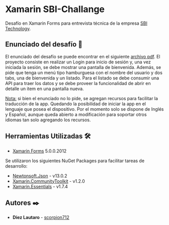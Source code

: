 # Xamarin SBI-Challange
Desafío en Xamarin Forms para entrevista técnica de la empresa [SBI Technology](https://www.sbi-technology.com/).

## Enunciado del desafío 🚀
El enunciado del desafío se puede encontrar en el siguiente [archivo pdf](https://github.com/scorpion712/SBI-Challange/blob/master/SBI_Challenge%20Xamarin.pdf).
El proyecto consiste en realizar un Login para inicio de sesión y, una vez iniciada la sesión, se debe mostrar una pantalla de bienvenida. Además, se pide que tenga un menú tipo hamburguesa con el nombre del usuario y dos tabs, una de bienvenida y un listado.
Para el listado se debe consumir una API para traer los datos y se debe proveer la funcionalidad de abrir en detalle un item en una pantalla nueva.

<ins>Nota:</ins> si bien el enunciado no lo pide, se agregan recursos para facilitar la traducción de la app. Quedando la posibilidad de iniciar la app en el lenguaje que posea el dispositivo. Por el momento solo se dispone de Inglés y Español, aunque queda abierto a modificación para soportar otros idiomas tan solo agregando los recursos.

## Herramientas Utilizadas 🛠️
* [Xamarin Forms](https://learn.microsoft.com/en-us/xamarin/xamarin-forms/) 5.0.0.2012

Se utilizaron los siguientes NuGet Packages para facilitar tareas de desarrollo:
* [Newtonsoft.Json](https://www.newtonsoft.com/json) - v13.0.2
* [Xamarin.CommunityToolkit](https://learn.microsoft.com/en-us/xamarin/community-toolkit/) - v1.2.0 
* [Xamarin.Essentials](https://learn.microsoft.com/en-us/xamarin/essentials/) - v1.7.4

## Autores ✒️

* **Diez Lautaro** - [scorpion712](https://github.com/scorpion712)
